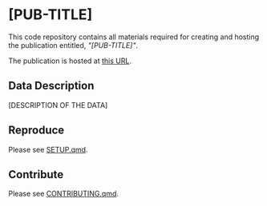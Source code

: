 # [PUB-TITLE]

This code repository contains all materials required for creating and hosting the publication entitled, *"[PUB-TITLE]"*.

The publication is hosted at [this URL]([PUB-URL]).

## Data Description

[DESCRIPTION OF THE DATA]

## Reproduce

Please see [SETUP.qmd](SETUP.qmd).

## Contribute

Please see [CONTRIBUTING.qmd](CONTRIBUTING.qmd).
